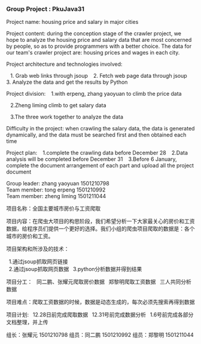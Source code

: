 ### Group Project : PkuJava31

Project name: housing price and salary in major cities

Project content: during the conception stage of the crawler project, we hope to analyze the housing price and salary data that are most concerned by people, so as to provide programmers with a better choice. The data for our team's crawler project are: housing prices and wages in each city.

Project architecture and technologies involved:

&ensp; 1. Grab web links through jsoup
&ensp; 2. Fetch web page data through jsoup
&ensp; 3. Analyze the data and get the results by Python

Project division: 
&ensp; 1.with erpeng, zhang yaoyuan to climb the price data

&ensp; 2.Zheng liming climb to get salary data

&ensp; 3.The three work together to analyze the data


Difficulty in the project: when crawling the salary data, the data is generated dynamically, and the data must be searched first and then obtained each time

Project plan: 
&ensp; 1.complete the crawling data before December 28
&ensp; 2.Data analysis will be completed before December 31
&ensp; 3.Before 6 January, complete the document arrangement of each part and upload all the project document

Group leader: zhang yaoyuan 1501210798  
Team member: tong erpeng 1501210992  
Team member: zheng liming 1501211044


项目名称：全国主要城市房价与工资爬取

项目内容：在爬虫大项目的构思阶段，我们希望分析一下大家最关心的房价和工资数据，给程序员们提供一个更好的选择。我们小组的爬虫项目爬取的数据是：各个城市的房价和工资。

项目架构和所涉及的技术：

&ensp;1.通过jsoup抓取网页链接  
&ensp;2.通过jsoup抓取网页数据
&ensp;3.python分析数据并得到结果
          
项目分工：
&ensp;同二鹏、张耀元爬取房价数据 
&ensp;郑黎明爬取工资数据
&ensp;三人共同分析数据

项目难点：爬取工资数据的时候，数据是动态生成的，每次必须先搜索再得到数据

项目计划: 
&ensp;12.28日前完成爬取数据
&ensp;12.31号前完成数据分析
&ensp;1.6号前完成各部分文档整理，并上传
         
         
组长：张耀元 1501210798 
组员：同二鹏 1501210992 
组员：郑黎明 1501211044 

